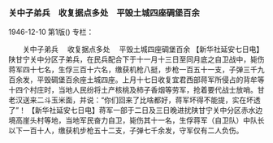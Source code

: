 ### 关中子弟兵　收复据点多处　平毁土城四座碉堡百余

1946-12-10
第1版()
专栏：

　　关中子弟兵
  　收复据点多处
  　平毁土城四座碉堡百余
    【新华社延安七日电】陕甘宁关中分区子弟兵，在民兵配合下于十一月十三日至同月底之自卫战中，毙伤蒋军四十七名，生俘三百十六名，缴获机枪八挺，步枪一百五十一支，子弹三千九百余发，平毁碉堡百余座土城四座。上月十七日收复宜君西部蒋军所侵占的背牟等十四个村庄时，当地人民纷将土产核桃及柿子香烟等劳军，抢着要代战士放哨。甘老汉送来二斗玉米面，并说：“你们回来了比啥都好，蒋军坏得不能提，实在坏透了”！
    【新华社延安七日电】蒋军一部于二日及三日晚进扰陕甘宁关中分区赤水边境高崖头村等地，当地军民奋力自卫，毙伤其十一名，生俘蒋军（自卫队）中队长以下一百十人，缴获机步枪五十二支，子弹七千余发，守军仅有二人负伤。
